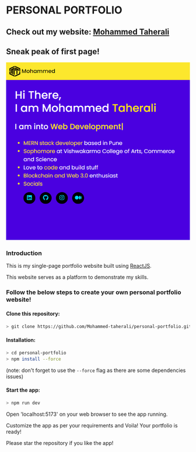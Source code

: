 # PERSONAL PORTFOLIO

## Check out my website: [Mohammed Taherali](https://mohammedtaherali.netlify.app/)

## Sneak peak of first page!
![Portfolio preview](https://github.com/Mohammed-taherali/personal-portfolio/blob/master/public/assets/portfolio-preview.png?raw=true)

### Introduction
This is my single-page portfolio website built using [ReactJS](https://react.dev/).

This website serves as a platform to demonstrate my skills.

### Follow the below steps to create your own personal portfolio website!

#### Clone this repository:
```sh
> git clone https://github.com/Mohammed-taherali/personal-portfolio.git 
```

#### Installation:
```sh
> cd personal-portfolio
> npm install --force
```
(note: don't forget to use the ```--force``` flag as there are some dependencies issues)

#### Start the app:
```sh
> npm run dev
```

Open 'localhost:5173' on your web browser to see the app running.

Customize the app as per your requirements and Voila! Your portfolio is ready!

Please star the repository if you like the app!
